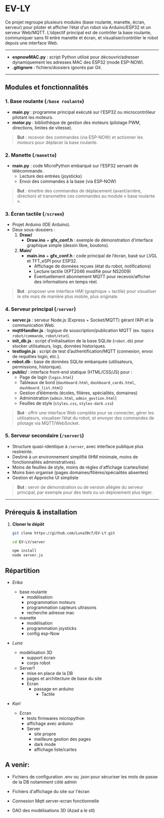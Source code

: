 # EV-LY

Ce projet regroupe plusieurs modules (base roulante, manette, écran, serveur) pour piloter et afficher l’état d’un robot via Arduino/ESP32 et un serveur Web/MQTT. L’objectif principal est de contrôler la base roulante, communiquer sans fil entre manette et écran, et visualiser/contrôler le robot depuis une interface Web.

---


- **espnowMAC.py** : script Python utilisé pour découvrir/adresser dynamiquement les adresses MAC des ESP32 (mode ESP-NOW).
- **.gitignore** : fichiers/dossiers ignorés par Git.

---

## Modules et fonctionnalités

### 1. Base roulante (`/base roulante`)
- **main.py** : programme principal exécuté sur l’ESP32 ou microcontrôleur pilotant les moteurs.  
- **motor.py** : bibliothèque de gestion des moteurs (pilotage PWM, directions, limites de vitesse).

> **But** : recevoir des commandes (via ESP-NOW) et actionner les moteurs pour déplacer la base roulante.

### 2. Manette (`/manette`)
- **main.py** : code MicroPython embarqué sur l’ESP32 servant de télécommande.  
  - Lecture des entrées (joysticks)  
  - Envoi des commandes à la base (via ESP-NOW) 

> **But** : émettre des commandes de déplacement (avant/arrière, direction) et transmettre ces commandes au module « base roulante ».

### 3. Écran tactile (`/screen`)
- Projet Arduino (IDE Arduino).
- Deux sous-dossiers :
  1. **Draw/**  
     - **Draw.ino** + **gfx_conf.h** : exemple de démonstration d’interface graphique simple (dessin libre, boutons).
  2. **Main/**  
     - **main.ino** + **gfx_conf.h** : code principal de l’écran, basé sur LVGL et TFT_eSPI pour ESP32.  
       - Affichage de données reçues (état du robot, notifications)  
       - Lecture tactile (XPT2046 modifié pour NS2009)  
       - Éventuellement abonnement MQTT pour recevoir/afficher des informations en temps réel.

> **But** : proposer une interface HMI (graphique + tactile) pour visualiser le site mais de manière plus mobile, plus originale.

### 4. Serveur principal (`/server`)
- **server.js** : serveur Node.js (Express + Socket/MQTT) gérant l’API et la communication Web.  
- **mqttHandler.js** : logique de souscription/publication MQTT (ex. topics `robot/commande`, `robot/etat`).  
- **init_db.js** : script d’initialisation de la base SQLite (`robot.db`) pour stocker utilisateurs, logs, données historiques.  
- **testlogin.js** : script de test d’authentification/MQTT (connexion, envoi de requêtes login, etc.).  
- **robot.db** : base de données SQLite embarquée (utilisateurs, permissions, historique).  
- **public/** : interface front-end statique (HTML/CSS/JS) pour :  
  - Page de login (`login.html`)  
  - Tableaux de bord (`dashboard.html`, `dashboard_cards.html`, `dashboard_list.html`)  
  - Gestion d’éléments (écoles, filières, spécialités, domaines)  
  - Administration (`admin.html`, `admin_gestion.html`)  
  - Feuilles de style (`styles.css`, `styles-dark.css`)

> **But** : offrir une interface Web complète pour se connecter, gérer les utilisateurs, visualiser l’état du robot, et envoyer des commandes de pilotage via MQTT/WebSocket.

### 5. Serveur secondaire (`/server1`)
- Structure quasi-identique à `/server`, avec interface publique plus restreinte.  
- Destiné à un environnement simplifié (IHM minimale, moins de fonctionnalités administratives).
- Moins de feuilles de style, moins de règles d'affichage (cartes/liste)
- Moins bien organisé (pages domaines/filières/spécialités absentes)
- Gestion et Approche UI simpliste

> **But** : servir de démonstration ou de version allégée du serveur principal, par exemple pour des tests ou un déploiement plus léger.

---

## Prérequis & installation

1. **Cloner le dépôt**  
   ```bash
   git clone https://github.com/Luna30cf/EV-LY.git

   cd EV-LY/server

   npm install
   node server.js
   ```

## Répartition 

- *Erika*
    - base roulante
        - modélisation
        - programmation moteurs
        - programmation capteurs ultrasons
        - recherche adresse mac
    - manette
        - modélisation
        - programmation joysticks
        - config esp-Now

- *Luna*
    - modélisation 3D
        - support écran
        - corps robot
    - Server1
        - mise en place de la DB
        - pages et architecture de base du site
        - Ecran
            - passage en arduino
                - Tactile

- *Karl*
    - Ecran
        - tests firmwares micropython
        - affichage avec arduino
        - Server
            - site propre
            - meilleure gestion des pages
            - dark mode
            - affichage liste/cartes


## A venir:

- Fichiers de configuration .env ou .json pour sécuriser les mots de passe de la DB notamment côté admin

- Fichiers d'affichage du site sur l'écran
- Connexion Mqtt server-ecran fonctionnelle

- DAO des modélisations 3D (Azad a le stl)